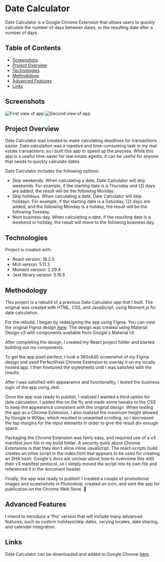 # Date Calculator
Date Calculator is a Google Chrome Extension that allows users to quickly calculate the number of days between dates, or the resulting date after a number of days. 

## Table of Contents
* [Screenshots](#screenshots)
* [Project Overview](#project-overview) 
* [Technologies](#technologies)
* [Methodology](#Methodology)
* [Advanced Features](#advanced-features)
* [Links](#links)

## Screenshots
![First view of app](https://lh3.googleusercontent.com/fk0iknxsCnF0nQg1mt54ZWOqNjuGaftpBnCIjc3Lau0Ny3d-vLaZI2vLMwVCYm5Jc0aQ1pXXoxkedRWkGHSELEaWZ58=w640-h400-e365-rj-sc0x00ffffff)
![Second view of app](https://lh3.googleusercontent.com/E5kw5--B1pM1OPWwlNgh5Q35xA2SJQvAwMmOpD7LTLc2pqhzoCgRTCemA1me5pezmpr5zHJ1nN8E5O6E1gA8fegp0gs=w640-h400-e365-rj-sc0x00ffffff)

## Project Overview
Date Calculator was created to make calculating deadlines for transactions easier. Date calculation was a repetive and time-consuming task in my real estate transactions, so I built this app to speed up the process. While this app is a useful time-saver for real estate agents, it can be useful for anyone that needs to quickly calculate dates. 

Date Calculator includes the following options:
* Skip weekends. When calculating a date, Date Calculator will skip weekends. For example, if the starting date is a Thursday and (2) days are added, the result will be the following Monday. 
* Skip holidays. When calculating a date, Date Calculator will skip holidays. For example, if the starting date is a Saturday, (2) days are added, and the following Monday is a holiday, the result will be the following Tuesday. 
* Next business day. When calculating a date, if the resulting date is a weekend or holiday, the result will move to the following business day. 

## Technologies
Project is created with:
* React version: 18.2.0
* MUI version: 5.11.3
* Moment version: 2.29.4
* Jest library version: 5.16.5

## Methodology
This project is a rebuild of a previous Date Calculator app that I built. The original was created with HTML, CSS, and JavaScript, using Moment.js for date calculation. 

For the rebuild, I began by redesigning the app using Figma. You can view the original Figma design [here](https://www.figma.com/file/7JVP6SvODmpBp05oA8d4P8/Date-Calculator?node-id=0%3A1&t=8A5p9pSIQi0Bs6yS-1). The design was created using Material Design v3 with components available from Google's Material UI. 

After completing the design, I created my React project folder and started building out my components. 

To get the app pixel-perfect, I took a 360x640 screenshot of my Figma design and used PerfectPixel Chrome Extension to overlay it on my locally hosted app. I then finetuned the stylesheets until I was satisfied with the results. 

After I was satisfied with appearance and functionality, I tested the business logic of the app using Jest. 

Once the app was ready to publish, I realized I wanted a third option for date calculation. I added this on the fly and made some tweaks to the CSS to keep the appearance consistent with the original design. When testing the app as a Chrome Extension, I also realized the maximum height allowed by Google is 600px, which resulted in unwanted scrolling, so I decreased the top margins for the input elements in order to give the result div enough space. 

Packaging the Chrome Extension was fairly easy, and required use of a v3 manifest.json file in my build folder. A security quirk about Chrome Extensions is that they don't allow inline JavaScript. The react-scripts build creates an inline script in the index.html that appears to be used for creating an SHA hash. Google's docs are unclear about how to overcome this with their v3 manifest protocol, so I simply moved the script into its own file and referenced it in the document header. 

Finally, the app was ready to publish! I created a couple of promotional images and screenshots in Photoshop, created an icon, and sent the app for publication on the Chrome Web Store. 🎉

## Advanced Features
I intend to introduce a 'Pro' version that will include many advanced features, such as custom holidays/skip dates, varying locales, date sharing, and calendar integration. 

## Links
Date Calculator can be downloaded and added to Google Chrome [here](https://chrome.google.com/webstore/detail/date-calculator/iblpkfneemfheailondhclobmhbfopgk).